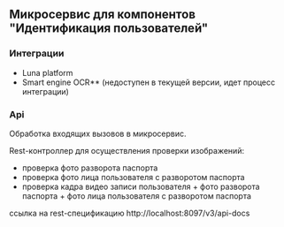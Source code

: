 ## Микросервис для компонентов "Идентификация пользователей" 

### Интеграции
* Luna platform
* Smart engine OCR** (недоступен в текущей версии, идет процесс интеграции)

### Api
Обработка входящих вызовов в микросервис.

Rest-контроллер для осуществления проверки изображений: 
* проверка фото разворота паспорта
* проверка фото лица пользователя с разворотом паспорта 
* проверка кадра видео записи пользователя + фото разворота паспорта + фото лица пользователя с разворотом паспорта    

ссылка на rest-спецификацию http://localhost:8097/v3/api-docs
